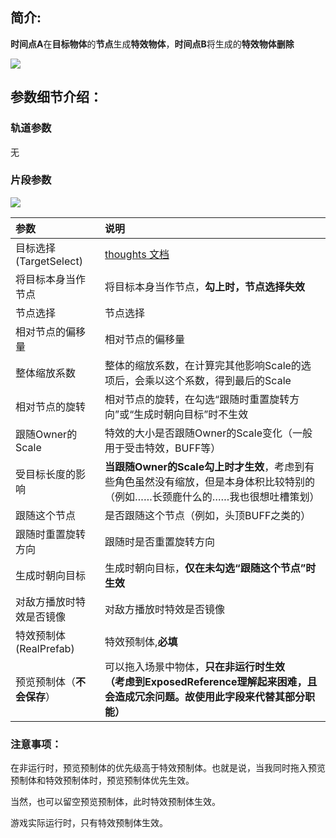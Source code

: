 ## 简介:
**时间点A**在**目标物体**的**节点**生成**特效物体**，**时间点B**将生成的**特效物体删除**

![](https://cdn.nlark.com/yuque/0/2024/png/22817384/1713942770855-9f452fa4-3b72-46e4-97c7-02369925b335.png)

## 参数细节介绍：
### 轨道参数
无

### 片段参数
![](https://cdn.nlark.com/yuque/0/2024/png/22817384/1713942771252-7400d1df-f54e-4f29-828f-b5ebdf8fcd19.png)

| 参数 | 说明 |
| :--- | :--- |
| 目标选择(TargetSelect) | [thoughts 文档](https://thoughts.teambition.com/workspaces/5df8bf6497d77a00134e3c27/docs/60cab52041cef6000179ed2a) |
| 将目标本身当作节点 | 将目标本身当作节点，**勾上时，节点选择失效** |
| 节点选择 | 节点选择 |
| 相对节点的偏移量 | 相对节点的偏移量 |
| 整体缩放系数 | 整体的缩放系数，在计算完其他影响Scale的选项后，会乘以这个系数，得到最后的Scale |
| 相对节点的旋转 | 相对节点的旋转，在勾选“跟随时重置旋转方向”或“生成时朝向目标”时不生效 |
| 跟随Owner的Scale | 特效的大小是否跟随Owner的Scale变化（一般用于受击特效，BUFF等） |
| 受目标长度的影响 | **当跟随Owner的Scale勾上时才生效**，考虑到有些角色虽然没有缩放，但是本身体积比较特别的（例如……长颈鹿什么的……我也很想吐槽策划） |
| 跟随这个节点 | 是否跟随这个节点（例如，头顶BUFF之类的） |
| 跟随时重置旋转方向 | 跟随时是否重置旋转方向 |
| 生成时朝向目标 | 生成时朝向目标，**仅在未勾选“跟随这个节点”时生效** |
| 对敌方播放时特效是否镜像 | 对敌方播放时特效是否镜像 |
| 特效预制体(RealPrefab) | 特效预制体,**必填** |
| 预览预制体（**不会保存**） | 可以拖入场景中物体，**只在非运行时生效**<br/>**（**考虑到ExposedReference理解起来困难，且会造成冗余问题。故使用此字段来代替其部分职能**）** |


### 注意事项：
在非运行时，预览预制体的优先级高于特效预制体。也就是说，当我同时拖入预览预制体和特效预制体时，预览预制体优先生效。

当然，也可以留空预览预制体，此时特效预制体生效。

游戏实际运行时，只有特效预制体生效。

